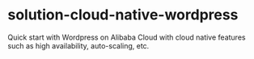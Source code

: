 # solution-cloud-native-wordpress
Quick start with Wordpress on Alibaba Cloud with cloud native features such as high availability, auto-scaling, etc.
